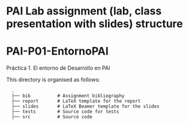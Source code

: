 # PAI Lab assignment (lab, class presentation with slides) structure
# PAI-P01-EntornoPAI
Práctica 1. El entorno de Desarrollo en PAI

This directory is organised as follows:

      .
      ├── bib          # Assignment bibliography
      ├── report       # LaTeX template for the report
      ├── slides       # LaTeX Beamer template for the slides
      ├── tests        # Source code for tests
      ├── src          # Source code
<!--stackedit_data:
eyJoaXN0b3J5IjpbMTQwMDQwNzQxMV19
-->